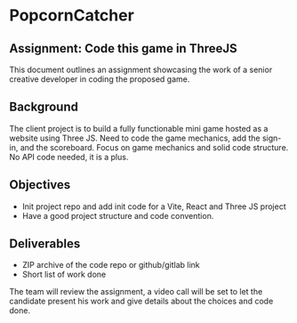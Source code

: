 # PopcornCatcher

## Assignment: Code this game in ThreeJS

This document outlines an assignment showcasing the work of a senior creative developer in coding the proposed game.

## Background

The client project is to build a fully functionable mini game hosted as a website using Three JS. Need to code the game mechanics, add the sign-in, and the scoreboard.
Focus on game mechanics and solid code structure.
No API code needed, it is a plus.

## Objectives

- Init project repo and add init code for a Vite, React and Three JS project
- Have a good project structure and code convention.

## Deliverables

- ZIP archive of the code repo or github/gitlab link
- Short list of work done

The team will review the assignment, a video call will be set to let the candidate present his work and give details about the choices and code done.



